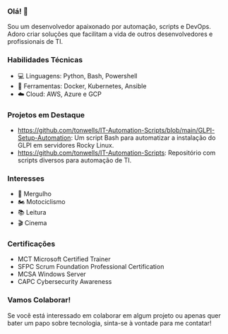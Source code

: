 ### Olá! 👋
Sou um desenvolvedor apaixonado por automação, scripts e DevOps. Adoro criar soluções que facilitam a vida de outros desenvolvedores e profissionais de TI.

### Habilidades Técnicas
- 💻 Linguagens: Python, Bash, Powershell
- 🔧 Ferramentas: Docker, Kubernetes, Ansible
- ☁️ Cloud: AWS, Azure e GCP

### Projetos em Destaque
- https://github.com/tonwells/IT-Automation-Scripts/blob/main/GLPI-Setup-Automation: Um script Bash para automatizar a instalação do GLPI em servidores Rocky Linux.
- https://github.com/tonwells/IT-Automation-Scripts: Repositório com scripts diversos para automação de TI.

### Interesses
- 🌊 Mergulho
- 🏍️ Motociclismo
- 📚 Leitura
- 🎬 Cinema

### Certificações
- MCT Microsoft Certified Trainer
- SFPC Scrum Foundation Professional Certification
- MCSA Windows Server
- CAPC Cybersecurity Awareness 


### Vamos Colaborar!
Se você está interessado em colaborar em algum projeto ou apenas quer bater um papo sobre tecnologia, sinta-se à vontade para me contatar!



